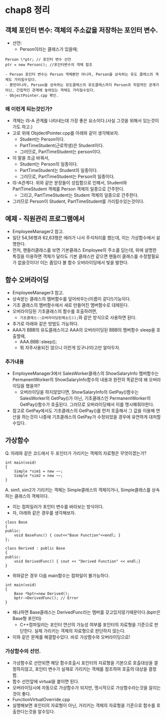 # chap8 정리

## 객체 포인터 변수: 객체의 주소값을 저장하는 포인터 변수.
- 선언:
    - Person이라는 클래스가 있을때;
```
Person \*ptr; // 포인터 변수 선언
ptr = new Person(); //포인터변수의 객체 참조
```
    - Person 포인터 변수는 Person 객체뿐만 아니라, Person을 상속하는 유도 클래스의 객체도 가리킬수있다.
    - 뿐만아니라, Person을 상속하는 유도클래스의 유도클래스까지 Person과 직접적인 관계가 아닌, 간접적인 관계에 놓여있는 객체도 가리킬수있다.
    - ObjectPointer.cpp 확인.

### 왜 이런게 되는것인가?
- 객체는 IS-A 관계를 나타내는데 가장 좋은 요소이다.(사실 그것을 위해서 있는것이기도 하고.)
- 고로 위에 ObjdectPointer.cpp를 아래와 같이 생각해보자.
    - Student는 Person이다.
    - PartTimeStudent(근로학생)은 Student이다.
    - 그러므로, PartTimeStudent는 person이다.
- 이 말을 조금 바꿔서,
    - Student는 Person의 일종이다.
    - PartTimeStudent는 Student의 일종이다.
    - 그러므로, PartTimeStudent는 Person의 일종이다.
- IS-A관계다. 위와 같은 문장들이 성립함으로 인해서, Student와 PartTimeStudent 객체를 Person 객체의 일종으로 간주한다.
    - 그리고, PartTimeStudent는 Student 객체의 일종으로 간주한다.
- 그러므로 Person이 Student, PartTimeStudent를 가리킬수있는것이다.

## 예제 - 직원관리 프로그램에서
- EmployeeManager2 참고.
- 일단 54,56행과 62,63행은 에러가 나서 주석처리를 했는데, 이는 가상함수에서 설명한다.
- 먼저, 핸들러클래스를 보면 기본클래스 Employee의 주소를 담는데, 위에 설명한 특징을 이용하면 객체가 달라도 기본 클래스만 같으면 핸들러 클래스를 수정할필요가 없을것이다! 이는 좀있다 볼 함수 오버라이딩에서 빛을 발한다.

## 함수 오버라이딩
- EmployeeManager3 참고.
- 상속받는 클래스의 멤버함수를 덮어씌우는(이름이 같다!)기능이다.
- 기초 클래스의 멤버함수에서 새로 만들어진 멤버함수로 대체된다.
- 오버라이딩된 기초클래스의 함수를 호출하려면,
    - `기초클래스::오버라이딩된메소드();`와 같은 방식으로 사용하면 된다.
- 추가로 아래와 같은 방법도 가능하다.
- AAA가 BBB의 유도클래스이고 AAA의 오버라이딩된 BBB의 멤버함수 sleep을 호출할때,
    - AAA.BBB::sleep();
    - 뭐 자주사용되진 않으니 이런게 있구나!라고만 알아두자.
### 추가내용
- EmployeeManager3에서 SalesWorker클래스의 ShowSalaryInfo 멤버함수는 PermanentWorker의 ShowSalaryInfo함수의 내용과 완전히 똑같은데 왜 오버라이딩을 했을까?
    - 오버라이딩을 하지않았다면, ShowSalaryInfo의 GetPay()함수는 SalesWorker의 GetPay()가 아닌, 기초클래스인 PermanentWorker의 GetPay()함수가 호출된다. 그러므로 오버라이딩해서 이를 명시해줘야한다.
- 참고로 GetPay에서도 기초클래스의 GetPay()를 먼저 호출해서 그 값을 이용해 연산을 하는것이 나중에 기초클래스의 GetPay가 수정되었을 경우에 유연하게 대처할수있다.

## 가상함수
Q. 아래와 같은 코드에서 두 포인터가 가리키는 객체의 자료형은 무엇이겠는가?
```
int main(void)
{
    Simple *sim1 = new ~~;
    Simple *sim2 = new ~~;
}
```
A. sim1, sim2가 기리키는 객체는 Simple클래스의 객체이거나, Simple클래스를 상속하는 클래스의 객체이다.

- 이는 컴파일러가 포인터 변수를 바라보는 방식이다.
- 자, 아래와 같은 경우를 생각해보자.

```
class Base
{
public:
    void BaseFunc() { cout<<"Base Function"<<endl; }
};

class Derived : public Base
{
public:
    void DerivedFunc() { cout << "Derived Function" << endl;}
}
```
- 위와같은 경우 다음 main함수는 컴파일이 불가능하다.

```
int main(void)
{
    Base *bptr=new Derived();
    bptr->DerivedFunc(); // Error
}
```
 - 왜냐하면 Base클래스는 DerivedFunc라는 멤버를 갖고있지않기때문이다.(bptr은 Base형 포인터)
     - C++컴파일러는 포인터 연산의 가능성 여부를 포인터의 자료형을 기준으로 판단한다. 실제 가리키는 객체의 자료형으로 판단하지 않는다.
 - 이와 같은 문제를 해결할수있다. 바로 가상함수와 오버라이딩으로!

### 가상함수의 선언.
- 가상함수로 선언되면 해당 함수호출시 포인터의 자료형을 기본으로 호출대상을 결정하지않고, 포인터 변수가 실제로 가리키는 객체를 참조하여 호출의 대상을 결정함.
- 함수 선언앞에 virtual을 붙이면 된다.
- 오버라이딩시에 자동으로 가상함수가 되지만, 명시적으로 가상함수라는것을 알리는것이 좋다.
- FunctionVirtualOverride.cpp
- 실행해보면 포인터의 자료형이 아닌, 가리키는 객체의 자료형을 기준으로 함수를 호출한다는것을 알수있다.
